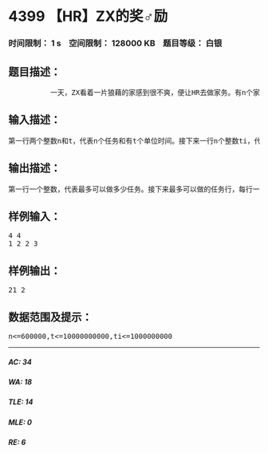 # 4399 【HR】ZX的奖♂励   
### 时间限制： 1 s&nbsp;&nbsp;&nbsp;&nbsp;空间限制： 128000 KB&nbsp;&nbsp;&nbsp;&nbsp;题目等级： 白银  
## 题目描述：  

<pre>
          一天，ZX看着一片狼藉的家感到很不爽，便让HR去做家务。有n个家务，做每个家务都需要一个时间ti，有t个单位时间给HR做，HR家务做得越多，ZX的奖♂励给得越多。          HR这时候再次以迅雷不及掩耳盗铃叮当响的速度把这个任务交给了你，你需要输出t个单位时间内最多可以做多少任务，并把每个入选任务的耗时从小到大输出。因为HR比较懒，所以他想要在做最多任务的情况下，所有任务耗时之和最小。
</pre>
  
  
## 输入描述：  

<pre>
第一行两个整数n和t，代表n个任务和有t个单位时间。接下来一行n个整数ti，代表每个任务的耗时。
</pre>
  
  
## 输出描述：  

<pre>
第一行一个整数，代表最多可以做多少任务。接下来最多可以做的任务行，每行一个整数代表这个的任务耗时。
</pre>
  
  
## 样例输入：  

<pre>
4 4  
1 2 2 3
</pre>
  
  
## 样例输出：  

<pre>
21 2
</pre>
  
  
## 数据范围及提示：  

<pre>
n<=600000,t<=10000000000,ti<=1000000000
</pre>
  
  
***  

##### AC: 34  
##### WA: 18  
##### TLE: 14  
##### MLE: 0  
##### RE: 6  
